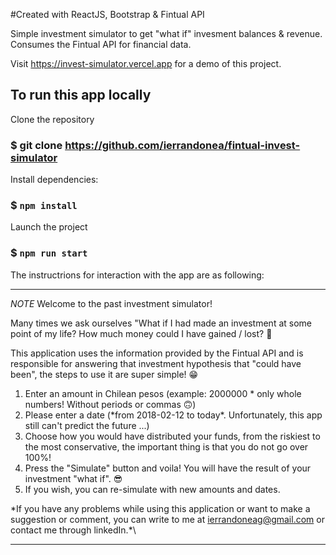 #Created with ReactJS, Bootstrap & Fintual API

Simple investment simulator to get "what if" invesment balances & revenue. Consumes the Fintual API for financial data.

Visit https://invest-simulator.vercel.app for a demo of this project.

## To run this app locally

Clone the repository

### $ git clone https://github.com/ierrandonea/fintual-invest-simulator

Install dependencies:

### $ `npm install`

Launch the project

### $ `npm run start`

The instructrions for interaction with the app are as following:

---
*NOTE*
Welcome to the past investment simulator!

Many times we ask ourselves "What if I had made an investment at some point of my life? How much money could I have gained / lost? 🤔

This application uses the information provided by the Fintual API and is responsible for answering that investment hypothesis that "could have been", the steps to use it are super simple! 😁

1. Enter an amount in Chilean pesos (example: 2000000 * only whole numbers! Without periods or commas 🙃)
2. Please enter a date (\*from 2018-02-12 to today*\. Unfortunately, this app still can't predict the future ...)
3. Choose how you would have distributed your funds, from the riskiest to the most conservative, the important thing is that you do not go over 100%!
4. Press the "Simulate" button and voila! You will have the result of your investment "what if". 😎
5. If you wish, you can re-simulate with new amounts and dates.

\*If you have any problems while using this application or want to make a suggestion or comment, you can write to me at ierrandoneag@gmail.com or contact me through linkedIn.*\

---
